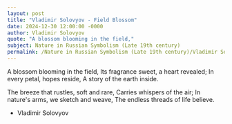 ```yaml
---
layout: post
title: "Vladimir Solovyov - Field Blossom"
date: 2024-12-30 12:00:00 -0000
author: Vladimir Solovyov
quote: "A blossom blooming in the field,"
subject: Nature in Russian Symbolism (Late 19th century)
permalink: /Nature in Russian Symbolism (Late 19th century)/Vladimir Solovyov/Vladimir Solovyov - Field Blossom
---
```


A blossom blooming in the field,
Its fragrance sweet, a heart revealed;
In every petal, hopes reside,
A story of the earth inside.

The breeze that rustles, soft and rare,
Carries whispers of the air;
In nature's arms, we sketch and weave,
The endless threads of life believe.

- Vladimir Solovyov
